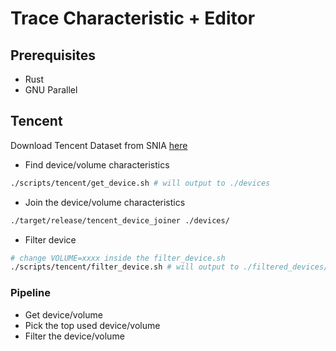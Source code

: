 # Trace Characteristic + Editor

## Prerequisites

- Rust
- GNU Parallel

## Tencent

Download Tencent Dataset from SNIA [here](http://iotta.snia.org/traces/parallel/27917?n=10&page=1)

- Find device/volume characteristics

```bash
./scripts/tencent/get_device.sh # will output to ./devices
```

- Join the device/volume characteristics

```bash
./target/release/tencent_device_joiner ./devices/
```

- Filter device

```bash
# change VOLUME=xxxx inside the filter_device.sh
./scripts/tencent/filter_device.sh # will output to ./filtered_devices/xxxx
```

### Pipeline

- Get device/volume
- Pick the top used device/volume
- Filter the device/volume

